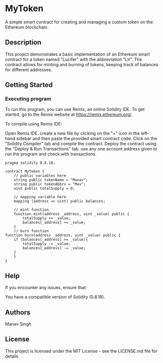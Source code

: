 # MyToken

A simple smart contract for creating and managing a custom token on the Ethereum blockchain.

## Description
This project demonstrates a basic implementation of an Ethereum smart contract for a token named "Lucifer" with the abbreviation "Lir". The contract allows for minting and burning of tokens, keeping track of balances for different addresses.

## Getting Started

### Executing program
To run this program, you can use Remix, an online Solidity IDE. To get started, go to the Remix website at https://remix.ethereum.org/.

To compile using Remix IDE:

Open Remix IDE.
create a new file by clicking on the "+" icon in the left-hand sidebar and then paste the provided smart contract code.
Click on the "Solidity Compiler" tab and compile the contract.
Deploy the contract using the "Deploy & Run Transactions" tab.
use any one account address given to run the program and check with transactions.
```
pragma solidity 0.8.18;

contract MyToken {
    // public variables here
    string public tokenName = "Manav";
    string public tokenAbbrv = "Mav";
    uint public totalSupply = 0;

    // mapping variable here
    mapping (address => uint) public balances; 

    // mint function
    function mint(address _address, uint _value) public {
        totalSupply += _value;
        balances[_address] += _value;
    }
    // burn function
function burn(address _address, uint _value) public {
    if (balances[_address] >= _value){
        totalSupply -= _value;
        balances[_address] -= _value;
    }
    }
}
```

## Help
If you encounter any issues, ensure that:

You have a compatible version of Solidity (0.8.18).


## Authors

Manav Singh


## License

This project is licensed under the MIT License - see the LICENSE.md file for details
